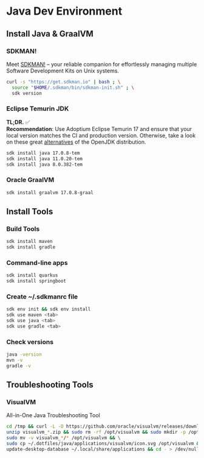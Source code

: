 # Java Dev Environment

## Install Java & GraalVM

### SDKMAN!
Meet [SDKMAN!](https://sdkman.io) – your reliable companion for effortlessly managing multiple Software Development Kits on Unix systems.

```bash
curl -s "https://get.sdkman.io" | bash ; \
  source "$HOME/.sdkman/bin/sdkman-init.sh" ; \
  sdk version
```

### Eclipse Temurin JDK
**TL;DR.** 
✅ <br>
**Recommendation**: Use Adoptium Eclipse Temurin 17 and ensure that your local version 
matches the CI and production version. 
Otherwise, take a look on these great [alternatives](https://whichjdk.com) of the OpenJDK distribution.

```bash
sdk install java 17.0.8-tem
sdk install java 11.0.20-tem
sdk install java 8.0.382-tem
```

### Oracle GraalVM
```bash
sdk install graalvm 17.0.8-graal
```

## Install Tools

### Build Tools
```bash
sdk install maven
sdk install gradle
```

### Command-line apps
```bash
sdk install quarkus
sdk install springboot
```

### Create ~/.sdkmanrc file
```bash
sdk env init && sdk env install
sdk use maven <tab>
sdk use java <tab>
sdk use gradle <tab>
```

### Check versions
```bash
java -version
mvn -v
gradle -v
```

## Troubleshooting Tools

### VisualVM
All-in-One Java Troubleshooting Tool

```bash
cd /tmp && curl -L -O https://github.com/oracle/visualvm/releases/download/2.1.7/visualvm_217.zip && \
unzip visualvm_*.zip && sudo rm -rf /opt/visualvm && sudo mkdir -p /opt/visualvm && \
sudo mv -v visualvm_*/* /opt/visualvm && \
sudo cp ~/.dotfiles/java/applications/visualvm/icon.svg /opt/visualvm && \
update-desktop-database ~/.local/share/applications && cd - > /dev/null
```

